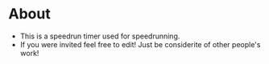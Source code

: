 # About
- This is a speedrun timer used for speedrunning.
- If you were invited feel free to edit! Just be considerite of other people's work!
